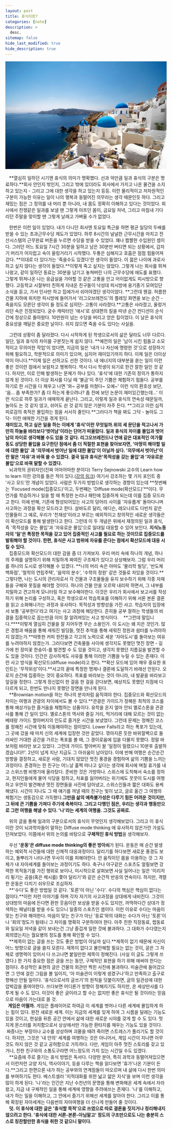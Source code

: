 ```yaml
---
layout: post
title: 휴식이란?
categories: [note]
description: >
  desc.
sitemap: false
hide_last_modified: true
hide_description: true
---
```


![](/assets/img/posts/from_tistory/081.jpg)
  


  


   **열심히 일하던 시기엔 휴식의 의미가 명확했다. 선과 악만큼 일과 휴식의 구분은 명료하다.**회사 안인지 밖인지, 그리고 밖에 있더라도 회사에서 가지고 나온 물건을 소지하고 있는지 - 그리고 그에 대한 생각을 하고 있는지 등등. 이런 물리적이고 저차원적인 구분이 가능한 이유는 일이 나의 행복과 동떨어진 의무라는 생각 때문인듯 하다. 그리고 재밌는 점은 그 정의를 내 머리 뿐 아니라, 내 몸도 정확히 이해하고 있다는 것이었다. 회사에서 전쟁같은 일과를 보낼 땐 그렇게 아프던 몸이, 금요일 저녁, 그리고 마침내 기다리던 주말을 맞이할 땐 그렇게 날래고 가벼울 수가 없었다. 

  


   한번은 이런 일이 있었다. 내가 다니던 회사엔 토요일 특근을 하면 평균 일당의 두배를 받을 수 있는 초과근무수당 제도가 있었다. 하루 8시간의 널널한 근무시간을 마치고 전산시스템의 근무완료 버튼을 누르면 수당을 받을 수 있었다. 꽤나 짭짤한 수입원인 셈이다. 그러던 어느 토요일 7시간 30분을 일하고 남은 30분만 버티면 되는 상황에서, 갑자기 머리가 어지럽고 속이 울렁거리기 시작했다. 두통은 심해지고 호흡은 점점 힘들어져 갔다. **이대로 더 있다가는 '죽을수도 있겠다'란 생각이 들었다. 이 젊은 나이에 과로사하고 싶지 않다는 생각이 들었다.**이렇게 죽고 싶지는 않았다. 그렇게 나는 회사를 뛰쳐나왔고, 같이 일하던 동료는 30분을 남기고 놓쳐버린 나의 근무수당에 애도를 표했다. 그렇게 뛰쳐나온 나는 응급실을 가야할 것 같은 고통을 안고 어이없게도 피시방으로 향했다. 고등학교 시절부터 친하게 지내온 친구들이 낙성대 피시방에 옹기종기 모여있단 소식을 듣고, 가서 인사만 하고 집에가서 쉬어야겠단 생각이었다. **그런데 웬걸. 허름한 건물 지하에 위치한 피시방에 들어가서 '리그오브레전드'의 플레잉 화면을 보는 순간 -죽을지도 모른단 생각이 들 정도로 심히던- 고통이 사라졌다.**고통은 사라졌고, 울렁거리던 속은 진정되었다. 궁수 캐릭터인 '애시'로 상대편의 킬을 따낸 순간 컨디션이 순식간에 정상으로 돌아왔다. 10만원이 넘는 수당을 버리고 얻은 킬이었다. 이 날은 휴식의 중요성을 깨달은 중요한 날이다. 쉬지 않으면 죽을 수도 있다는 사실을.

  


  


   그런데 상황이 좀 달라졌다. 다시 시작하게 된 학생으로서의 삶은 달라도 너무 다르다. 일단, 일과 휴식의 차이를 구분짓는게 쉽지 않다. **예전의 일은 '남이 시킨 힘들고 소모적이고 무의미한 작업'이 었다면, 지금의 일은 '내가 나 자신에 명령한 것'으로 성장하기 위해 필요하고, 학문적으로 의미가 있으며, 심지어 재미있기까지 하다. 이제 일은 더이상 악이 아니다.**이제 일은 선하고도 선한 것이다. 내 에너지의 대부분을 쏟는 일이 이런 좋은 것이란 점에서 보람차고 행복하다. 역시 다시 학생이 되기로 한건 잘한 일인 것 같다. 하지만, 이로 인해 발생하는 문제가 하나 있다. '휴식'에 대한 기존의 정의가 통하지 않게 된 것이다. 더 이상 회사를 다닐 때 '불금'이 주던 기쁨은 체험하기 힘들다. 공부를 하기로 한 시간을 다 채우고 나면 '와~ 공부를 마쳤다~ 오예~' 이런 식의 환호성 보단, '음... 좀 부족한가? 좀 더 하는게 좋으려나? 좀 전에 보던 논문이 재미있긴했는데...' 이런 식으로 하루 일과가 애매하게 끝난다. 그리고, 이렇게 일과 휴식의 연속성 때문일까, 놀아도 논 것 같지 않고, 쉬어도 쉰 것 같지 않은 기분이 자주 든다. **그리고 이런 심적 피로감의 축적은 몰입하는 힘을 서서히 줄인다.**그러다가 책을 봐도 그닥 - 놀아도 그닥- 이런 애매한 기간을 겪게 된다.  
**재미있고, 하고 싶은 일을 하는 이에게 '휴식'이란 무엇일까.**위의 세 문단을 적고나서 가만히 하늘을 바라보다**'벗어남'**이라는 단어가 떠올랐다. 일과 휴식의 차이를 몰입과 벗어남의 차이로 생각해볼 수도 있을 것 같다. 리그오브레전드나 연애 같은 대표적인 여가활동도 상당한 몰입을 요구한단 점에서 좀 더 적절한 표현을 찾아보자면, '마땅히 해야할 일에 대한 몰입' 과 '의무에서 벗어난 일에 대한 몰입'이 아닐까 싶다. '의무에서 벗어난'이란 말은 '자유'과 바꿔 쓸 수 있겠다. **결국 일과 휴식은****'목적성을 갖는 몰입'과 '자유로운 몰입'으로 바꿔 말할 수 있겠다.**  
   뇌과학의 권위자인(진짜 어마어마한 분이다) Terry Sejnowski 교수의 Learn how to learn 이란 강의를 들은 적이 있다.([강의 링크](https://www.coursera.org/learn/learning-how-to-learn)) 여기서 강조하는 몇 가지 포인트 중 '사고 모드'란 개념이 있었다. 사람은 두가지 방법으로 생각하는 경향이 있는데 **첫번째는 'Focused mode(집중모드)'이고, 두번째는 'Diffuse mode(확산모드)'**이다. 무언가를 학습하거나 일을 할 때 특정한 논리나 패턴에 집중하게 되는데 이를 집중 모드라고 한다. 이에 반해, 기존에 형성되어있는 사고의 덩어리 사이를 '자유롭게' 돌아다니며 사고하는 과정을 확산 모드라고 한다. 살바도르 달리, 에디슨, 레오나르도 다빈치 같은 인물들이 그 예로, 우리가 '천재성'이라고 부르는 예외적이고 창의적인 새로운 생각들은 이 확산모드를 통해 발생한다고 한다. 그런데 이 두 개념은 위에서 재정의된 일과 휴식, 즉 '목적성을 갖는 몰입'과 '자유로운 몰입'으로 일대일 대응할 수 있어 보인다. **지식노동자의 '일'은 특정한 목적을 갖고 있어 집중적인 사고를 필요로 하는 것이므로 집중모드를 발휘해야 할 것이다. 한편, 휴식은 사고 범위에 자유를 준다는 점에서 확산모드에 대응 시킬 수 있다.**  
   집중모드와 확산모드이 대한 감을 좀 더 가져보자. 우리 머리 속에 하나의 개념, 하나의 주제를 설명하기 위해 치밀하게 짜여진 구조체가 있다고 상상해보자. 그럼 우리 머리를 하나의 도시로 생각해볼 수 있겠다. **나의 머리 속은 아마도 '물리학 빌딩', '반도체 백화점', '철학의 연립주택', '음악의 분수', '수학의 정원' 같은 것들로 차있을 것이다.**그렇다면, 나는 도시의 관리자로서 각 건물과 구조물들을 유지 보수하기 위해 각종 자재들을 구해와 못질을 해야할 것이다. 하나의 건물 안을 오르락 내리락 하면서, 그 내부를 치밀하고 견고하게 모니터링 하고 보수해야한다. 이것은 우리가 회사에서 보고서를 작성하기 위해 논리를 구성하고, 혹은 학생으로서 학습목표를 이해하기 위해 서론 본론 결론을 읽고 소화해나가는 과정과 유사하다. 목적성과 방향성을 가진 사고. 학습자의 입장에서 보통 '공부한다'라고 여기는 사고 과정에 해당한다. 흔히들 공부 잘하는 학생들의 비결을 집중력으로 꼽는만큼 이미 잘 알려져있는 사고 방식이다.    **그런데 말입니다.****이렇게 열심히 건물을 잘 지어두면 무슨 소용인가. 이 도시는 왜 지은 것인가. 많은 경험과 배움을 통해 세워진 빌딩들, 멋진 추억을 통해 세워진 정원과 쉼터를 누려야하지 않겠는가.**따뜻한 커피 한잔들고 각고의 노력으로 세운 '자아도시'를 돌아보는 여유를 누려야하지 않겠는가. 그러다보면 건축물들 사이에 생각지도 못했던 멋진 장면 - 길가에 핀 장미꽃 한송이-를 발견할 수 도 있을 것이고, 생각지 못했던 지름길을 발견할 수 도 있을 것이다. 인간은 감사하게도 사유를 통해 이러한 기쁨을 누릴 수 있는 존재다. 이런 사고 방식을 확산모드(diffuse mode)라고 한다. **확산 모드에 있어 매우 중요한 포인트는 '무작위성'이다.**사고의 끝에 특정한 명제나 결론에 도달하기 바래선 안된다. 오로지 순간에 집중하는 것이 중요하다. 목표를 바라보는 것이 아니라, 내 발끝을 바라보고 앞길을 정한다. 그렇게 정신없이 한 걸음 한 걸음 걷다보면, 예상치도 못했던 지점에 다다르게 되고, 한번도 만나지 못했던 장면을 만나게 된다.   
   **Brownian motion을 하는 하나의 분자처럼 움직여야 한다. 집중모드와 확산모드의 차이는 여행과 관광의 차이에서도 볼 수 있다.**관광은 가이드가 정해둔 최적의 코스를 통해 예상가능한 즐거움을 체험하는 상품이다. 유학을 온지 얼마 안되 옐로스톤을 관광사를 통해 간 일이 있다. 옐로스톤의 역사와 즐길 거리, 먹거리에 대해 모르는 것이 없는 베테랑 가이드 할아버지의 인도로 즐거운 시간을 보냈었다. 그런데 문제는 정해진 코스를 정해진 시간에 맞춰 이동해야하는 점이었다. Lower Falls라고 하는 폭포가 있는데, 그 곳에 갔을 때 마치 신의 세계에 입장한 것만 같았다. 깎아지른 듯한 바위절벽으로 둘러싸인 거대한 공간을 가르는 폭포를 볼 때, 그 경이로움에 입을 다물지 못했다. 정말 바보처럼 바라만 보고 있었다. 그런데 가이드 할아버지 왈 '일정이 밀렸으니 10분후 출발하겠습니다!!'. 2년이 넘게 지난 지금도 그 아쉬움이 남아있다. 이에 반해 여행은 순간순간 방향을 결정하고, 새로운 사람, 기대치 않았던 멋진 풍경을 경험하며 삶의 기쁨을 느끼는 과정이다. 존경하는 한 친구는 어느날 훌쩍 떠나고 싶다는 생각에 회사에 며칠 휴가를 내고 스위스행 비행기에 올라탔다. 준비한 것은 가방하나. 스위스에 도착해서 숙소를 정하고, 현지인들에게 물어 식당을 정하고, 차표를 잃어버리는 위기에도 꿋꿋이 도시를 여행하고 우연히 발견해낸 멋진 장면들을 사진에 담아냈고, 스위스인들과 짧은 대화도 용케 해냈다. 시간이 지나도 그 때 얘기를 꺼낼 때의 친구는 빛이 났고, 글로 옮긴 그 여행의 체험기는 생동감으로 가득했다.**그만큼 삶의 예측불가성은 다루기 힘든 어려운 것이지만, 그 뒤에 큰 기쁨을 가져다 주기에 축복이다. 그리고 다행인 점은, 우리는 생각과 행동만으로 그런 여행을 해낼 수 있다. '나'라는 세계의 여행을. 그것도 공짜로.**  
  


  


  


   위의 글을 통해 일과의 구분으로서의 휴식이 무엇인지 생각해보았다. 그리고 이 휴식이란 것이 뇌과학자들이 말하는 Diffuse mode thinking 에 유사하지 않은가란 가설도 던져보았다. 이쯤에서 위의 논의를 바탕으로 **구체적인 휴식 방법**을 생각해보자. 

  
   우선 **'운동'은 diffuse mode thinking의 좋은 방아쇠**가 된다. 운동은 매 순간 발생하는 예외적 사건들에 대한 신체적 대응과정이다. 달리기를 하다보면 새로운 풍경도 보이고, 돌뿌리가 나타나면 무사히 이를 피해야한다. 안 움직이던 몸을 이용하는 것 그 자체가 내 자아세계를 돌아보는 과정이기도 하다. 축구나 야구같은 스포츠도 얼필보면 강력한 목적동기를 가진 행위로 보이나, 미시적으로 살펴보면 사실 일어나는 일은 '이리저리 튕기는 공을(혹은 메시를) 쫓아 달리기'와 같은 순간적 반응의 연속이다. 하지만, 격렬한 운동은 다치기 쉬우므로 조심하자.   
   **'수다'도 좋은 방법일 것 같다. '토론'이 아닌 '수다'. 수다의 핵심은 핵심이 없다는 점이다.**이런 저런 이야기를 하며 각자 자기의 사고과정을 상대에게 내비친다. 그것이 상대방의 마음에 든다면 환한 웃음이란 보상을 받을 수도 있지만, 까딱하다간 상대가 정색하는 페널티를 받을 수도 있으니 일종의 스포츠인 셈이다. 이런 이유로 수다는 마음이 맞는 친구와 해야한다. 마음이 맞는 친구가 아닌 '동료'와의 대화는 수다가 아닌 '토론'이나 '회의'정도가 될테니 그 차이를 명확히 구분하여야 한다. 아주 친한 직장동료, 랩동료와 일요일 저녁을 같이 보내는건 그냥 즐겁게 일한 것에 불과하다. 그 대화가 수다였는지 회의였는지는 월요병의 정도를 통해 확인할 수 있다.  
   **제목이 없는 글을 쓰는 것도 좋은 방법이 아닐까 싶다.**제목이 없기 때문에 자신이 어느 방향으로 글을 쓸지 모른다. 제목이 없다고 불안해할 필요는 없는 것이, 글은 그 자체로 생명력이 있어서 다 쓰고나면 붙일만한 제목이 정해진다. (사실 이 글도 그렇게 쓰였다.) 한 가지 중요한 점은 글을 쓰는 동안, 구체적인 표현을 하기 위해 애써야 한다는 점이다. 추상적인 표현의 글은 건물의 외관만 찍힌 사진에 불과하다. 미술관에 들어갔으면 그 안에 걸린 그림을 볼 일이지, '아 미술관이 이렇게 생겼구나'하고 만족하고 출구로 향해선 안될 일이다. '휴식으로서의 글쓰기'의 원칙을 덧붙이자면, 글의 일관성에 대한 압박감을 줄여야한다. 쓰다보면 어디론가 방향이 정해지기도 하지만, 온 세상만사를 다루게 될 수 도 있다. 이것이 좋은 글이라고 할 수는 없지만 좋은 휴식은 될 것이라는 믿음으로 마음이 가는대로 쓸 것.  
  **게임은 어떨까.** 게임은 플레이어로 하여금 이 세계를 벗어나 다른 세계에 몰입하게 하는 힘이 있다. 완전 새로운 세계. 이는 지금의 세계를 잊게 하여 그 시름을 달래는 기능도 있을 것이고, 현실을 뒤튼 공간 안에서 삶에 대한 새로운 시야를 갖게 할 수 도 있다. 멋지게 몬스터를 처치함으로서 상상에서만 가능한 환타지를 채우는 기능도 있을 것이다.  짜증나는 부장이나 교수를 상상하며 괴물을 때려 죽이면 스트레스가 풀리기도 할 것이다. 하지만, 그것은 '내 안의' 세계를 여행하는 것은 아니어서, 게임 시간이 지나면 아무것도 하지 않은 것 같고 공허함으로 가득하다. 다만, 게임이 아주 멋진 스토리를 갖고 있거나, 친한 친구와의 소통도구라면 어느정도의 가치 있는 시간일 수도 있겠다.   
   **요즘에 주로 즐기는 휴식 방법은 독서다. 다양한 분야, 특히 과학과 동떨어져있으면서 이런저런 교양 지식, 역사이야기, 등을 다루는 책을 읽다보면 '휴가'나온 기분이 든다.**그리고 한편으론 내가 하는 공부와의 연계점들이 떠오르며 내 삶에 다시 한번 의미를 부여하기도 한다. 베스트셀러 '지적대화를 위한 넓고 얇은 지식'을 보며 이런 생각을 많이 하게 된다. '나'라는 인간은 지난 수천년의 문명을 통해 변화해온 세계 속에서 자라왔고, 지금 내 구체적인 일을 통해 세계에 영향을 주려애쓰는 존재다. '나'를 이해하고, 내가 하는 일을 이해하고, 그 안에서 즐기기 위해선 세계를 알아야 한다. 그리고 이를 통해 확장된 자아세계는 다음번의 자아여행을 더 신나게 만들어 줄 것이다.  
   **덧. 이 휴식에 대한 글은 '휴식할 목적'으로 쓰였으로 따로 결론을 짓지거나 정리해내지 않으려고 한다. '휴식에 대한 서론-본론-아님말고' 정도의 구조만으로도 나는 충분히 스스로 칭찬할만한 휴식을 취한 것 같으니 말이다.**  


